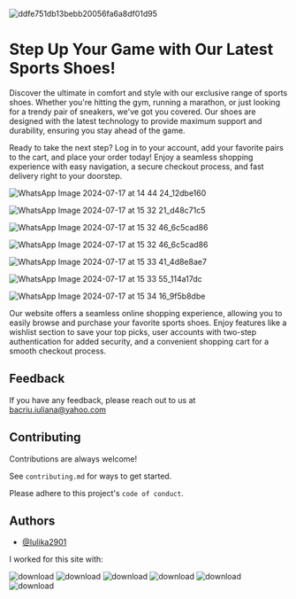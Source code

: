 ![ddfe751db13bebb20056fa6a8df01d95](https://github.com/user-attachments/assets/ff5c9521-ca8f-4860-aa84-e5f92e6987bd)
                               <h1>Step Up Your Game with Our Latest Sports Shoes!</h1>



Discover the ultimate in comfort and style with our exclusive range of sports shoes. Whether you're hitting the gym, running a marathon, or just looking for a trendy pair of sneakers, we've got you covered. Our shoes are designed with the latest technology to provide maximum support and durability, ensuring you stay ahead of the game.


Ready to take the next step? Log in to your account, add your favorite pairs to the cart, and place your order today! Enjoy a seamless shopping experience with easy navigation, a secure checkout process, and fast delivery right to your doorstep.

![WhatsApp Image 2024-07-17 at 14 44 24_12dbe160](https://github.com/user-attachments/assets/8db5c54f-0e1f-42c2-a7ba-fe21b69314ec)


![WhatsApp Image 2024-07-17 at 15 32 21_d48c71c5](https://github.com/user-attachments/assets/7ea878bb-38e4-42c7-8292-d584804e04fa)


![WhatsApp Image 2024-07-17 at 15 32 46_6c5cad86](https://github.com/user-attachments/assets/20bb6d71-ffc5-460c-b839-d8616cb79e88)


![WhatsApp Image 2024-07-17 at 15 32 46_6c5cad86](https://github.com/user-attachments/assets/20bb6d71-ffc5-460c-b839-d8616cb79e88)

![WhatsApp Image 2024-07-17 at 15 33 41_4d8e8ae7](https://github.com/user-attachments/assets/24ab410d-d6e0-4c49-8897-2b2c4006902b)

![WhatsApp Image 2024-07-17 at 15 33 55_114a17dc](https://github.com/user-attachments/assets/b60cb190-ff1d-4bc6-a055-f7f11948e36b)

![WhatsApp Image 2024-07-17 at 15 34 16_9f5b8dbe](https://github.com/user-attachments/assets/e6aa7b8f-e7ce-4b7a-9637-9c3476f19b60)

Our website offers a seamless online shopping experience, allowing you to easily browse and purchase your favorite sports shoes. Enjoy features like a wishlist section to save your top picks, user accounts with two-step authentication for added security, and a convenient shopping cart for a smooth checkout process.







## Feedback

If you have any feedback, please reach out to us at bacriu.iuliana@yahoo.com




## Contributing

Contributions are always welcome!

See `contributing.md` for ways to get started.

Please adhere to this project's `code of conduct`.



## Authors

- [@Iulika2901](https://github.com/Iulika2901)

I worked for this site with:

![download](https://github.com/user-attachments/assets/2aae771b-d3ed-450a-a72b-fbad5eea0867)
![download](https://github.com/user-attachments/assets/68a99d1b-2400-4ee0-ae2d-31d0f6751e2b)
![download](https://github.com/user-attachments/assets/1c01e853-5aa7-4dcc-96c8-cdecf3e732a1)
![download](https://github.com/user-attachments/assets/28e3b8b0-a8ef-4da4-a9d4-1cdd849205a1)
![download](https://github.com/user-attachments/assets/b0a3df9e-b65c-4b35-b7cd-5164696d92c5)
![download](https://github.com/user-attachments/assets/05664a0e-b1ed-417f-a957-d1dd3c3f30f8)
